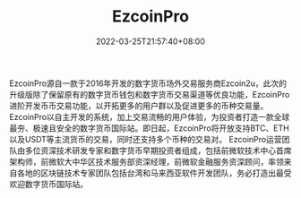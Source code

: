 ﻿---
weight: 
title: "EzcoinPro"
description: "EzcoinPro源自一款于2016年开发…"
date: 2022-03-25T21:57:40+08:00
lastmod: 2022-03-25T16:45:40+08:00
draft: false
authors: ["Metabd"]
featuredImage: "ezcoinpro.webp"
link: ""
tags: ["交易所","EzcoinPro"]
categories: ["navigation"]
navigation: ["交易所"]
lightgallery: true
toc: true
pinned: false
recommend: false
recommend1: false
---
EzcoinPro源自一款于2016年开发的数字货币场外交易服务商Ezcoin2u，此次的升级版除了保留原有的数字货币钱包和数字货币交易渠道等优良功能，EzcoinPro进阶开发币币交易功能，以开拓更多的用户群以及促进更多的币种交易量。EzcoinPro以自主开发的系统，加上交易流畅的用户体验，为投资者打造一款全球最夯、极速且安全的数字货币国际站。即日起，EzcoinPro将开放支持BTC、ETH以及USDT等主流货币的交易，同时还支持多个币种的交易对。
EzcoinPro运营团队由多位资深技术研发专家和数字货币早期投资者组成，包括前微软技术中心首席架构师，前微软大中华区技术服务部资深经理，前微软金融服务资深顾问，率领来自各地的区块链技术专家团队包括台湾和马来西亚软件开发团队，务必打造出最受欢迎数字货币国际站。
